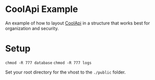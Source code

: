 # CoolApi Example

An example of how to layout [CoolApi](https://github.com/RobertGrubb/coolapi) in a structure that works best for organization and security.

# Setup

`chmod -R 777 database`
`chmod -R 777 logs`

Set your root directory for the vhost to the `./public` folder.
